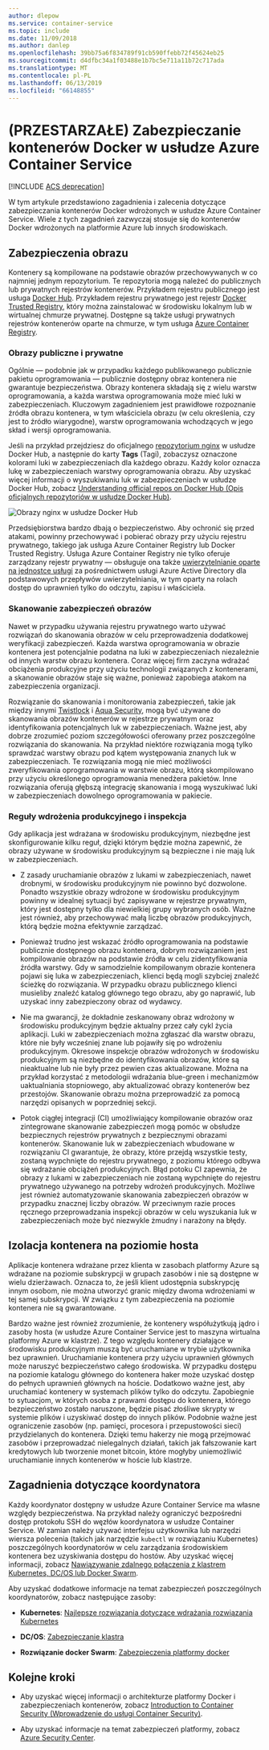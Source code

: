 ```yaml
---
author: dlepow
ms.service: container-service
ms.topic: include
ms.date: 11/09/2018
ms.author: danlep
ms.openlocfilehash: 39bb75a6f834789f91cb590ffebb72f45624eb25
ms.sourcegitcommit: d4dfbc34a1f03488e1b7bc5e711a11b72c717ada
ms.translationtype: MT
ms.contentlocale: pl-PL
ms.lasthandoff: 06/13/2019
ms.locfileid: "66148855"
---
```

# <a name="deprecated-securing-docker-containers-in-azure-container-service"></a>(PRZESTARZAŁE) Zabezpieczanie kontenerów Docker w usłudze Azure Container Service

[!INCLUDE [ACS deprecation](container-service-deprecation.md)]

W tym artykule przedstawiono zagadnienia i zalecenia dotyczące zabezpieczania kontenerów Docker wdrożonych w usłudze Azure Container Service. Wiele z tych zagadnień zazwyczaj stosuje się do kontenerów Docker wdrożonych na platformie Azure lub innych środowiskach. 

## <a name="image-security"></a>Zabezpieczenia obrazu

Kontenery są kompilowane na podstawie obrazów przechowywanych w co najmniej jednym repozytorium. Te repozytoria mogą należeć do publicznych lub prywatnych rejestrów kontenerów. Przykładem rejestru publicznego jest usługa [Docker Hub](https://hub.docker.com/). Przykładem rejestru prywatnego jest rejestr [Docker Trusted Registry](https://docs.docker.com/datacenter/dtr/2.0/), który można zainstalować w środowisku lokalnym lub w wirtualnej chmurze prywatnej. Dostępne są także usługi prywatnych rejestrów kontenerów oparte na chmurze, w tym usługa [Azure Container Registry](../articles/container-registry/container-registry-intro.md).

### <a name="public-and-private-images"></a>Obrazy publiczne i prywatne
Ogólnie — podobnie jak w przypadku każdego publikowanego publicznie pakietu oprogramowania — publicznie dostępny obraz kontenera nie gwarantuje bezpieczeństwa. Obrazy kontenera składają się z wielu warstw oprogramowania, a każda warstwa oprogramowania może mieć luki w zabezpieczeniach. Kluczowym zagadnieniem jest prawidłowe rozpoznanie źródła obrazu kontenera, w tym właściciela obrazu (w celu określenia, czy jest to źródło wiarygodne), warstw oprogramowania wchodzących w jego skład i wersji oprogramowania. 

Jeśli na przykład przejdziesz do oficjalnego [repozytorium nginx](https://hub.docker.com/_/nginx/) w usłudze Docker Hub, a następnie do karty **Tags** (Tagi), zobaczysz oznaczone kolorami luki w zabezpieczeniach dla każdego obrazu. Każdy kolor oznacza lukę w zabezpieczeniach warstwy oprogramowania obrazu. Aby uzyskać więcej informacji o wyszukiwaniu luk w zabezpieczeniach w usłudze Docker Hub, zobacz [Understanding official repos on Docker Hub (Opis oficjalnych repozytoriów w usłudze Docker Hub)](https://blog.docker.com/2015/06/understanding-official-repos-docker-hub/).

![Obrazy nginx w usłudze Docker Hub](./media/container-service-security/docker-hub-nginx.png)

Przedsiębiorstwa bardzo dbają o bezpieczeństwo. Aby ochronić się przed atakami, powinny przechowywać i pobierać obrazy przy użyciu rejestru prywatnego, takiego jak usługa Azure Container Registry lub Docker Trusted Registry. Usługa Azure Container Registry nie tylko oferuje zarządzany rejestr prywatny — obsługuje ona także [uwierzytelnianie oparte na jednostce usługi](../articles/container-registry/container-registry-authentication.md) za pośrednictwem usługi Azure Active Directory dla podstawowych przepływów uwierzytelniania, w tym oparty na rolach dostęp do uprawnień tylko do odczytu, zapisu i właściciela.

### <a name="image-security-scanning"></a>Skanowanie zabezpieczeń obrazów

Nawet w przypadku używania rejestru prywatnego warto używać rozwiązań do skanowania obrazów w celu przeprowadzenia dodatkowej weryfikacji zabezpieczeń. Każda warstwa oprogramowania w obrazie kontenera jest potencjalnie podatna na luki w zabezpieczeniach niezależnie od innych warstw obrazu kontenera. Coraz więcej firm zaczyna wdrażać obciążenia produkcyjne przy użyciu technologii związanych z kontenerami, a skanowanie obrazów staje się ważne, ponieważ zapobiega atakom na zabezpieczenia organizacji. 

Rozwiązanie do skanowania i monitorowania zabezpieczeń, takie jak między innymi [Twistlock](https://www.twistlock.com/2016/11/07/twistlock-supports-azure-container-registry) i [Aqua Security](http://blog.aquasec.com/image-vulnerability-scanning-in-azure-container-registry), mogą być używane do skanowania obrazów kontenerów w rejestrze prywatnym oraz identyfikowania potencjalnych luk w zabezpieczeniach. Ważne jest, aby dobrze zrozumieć poziom szczegółowości oferowany przez poszczególne rozwiązania do skanowania. Na przykład niektóre rozwiązania mogą tylko sprawdzać warstwy obrazu pod kątem występowania znanych luk w zabezpieczeniach. Te rozwiązania mogą nie mieć możliwości zweryfikowania oprogramowania w warstwie obrazu, którą skompilowano przy użyciu określonego oprogramowania menedżera pakietów. Inne rozwiązania oferują głębszą integrację skanowania i mogą wyszukiwać luki w zabezpieczeniach dowolnego oprogramowania w pakiecie.

### <a name="production-deployment-rules-and-audit"></a>Reguły wdrożenia produkcyjnego i inspekcja
Gdy aplikacja jest wdrażana w środowisku produkcyjnym, niezbędne jest skonfigurowanie kilku reguł, dzięki którym będzie można zapewnić, że obrazy używane w środowisku produkcyjnym są bezpieczne i nie mają luk w zabezpieczeniach.

* Z zasady uruchamianie obrazów z lukami w zabezpieczeniach, nawet drobnymi, w środowisku produkcyjnym nie powinno być dozwolone. Ponadto wszystkie obrazy wdrożone w środowisku produkcyjnym powinny w idealnej sytuacji być zapisywane w rejestrze prywatnym, który jest dostępny tylko dla niewielkiej grupy wybranych osób. Ważne jest również, aby przechowywać małą liczbę obrazów produkcyjnych, którą będzie można efektywnie zarządzać.

* Ponieważ trudno jest wskazać źródło oprogramowania na podstawie publicznie dostępnego obrazu kontenera, dobrym rozwiązaniem jest kompilowanie obrazów na podstawie źródła w celu zidentyfikowania źródła warstwy. Gdy w samodzielnie kompilowanym obrazie kontenera pojawi się luka w zabezpieczeniach, klienci będą mogli szybciej znaleźć ścieżkę do rozwiązania. W przypadku obrazu publicznego klienci musieliby znaleźć katalog głównego tego obrazu, aby go naprawić, lub uzyskać inny zabezpieczony obraz od wydawcy.

* Nie ma gwarancji, że dokładnie zeskanowany obraz wdrożony w środowisku produkcyjnym będzie aktualny przez cały cykl życia aplikacji. Luki w zabezpieczeniach można zgłaszać dla warstw obrazu, które nie były wcześniej znane lub pojawiły się po wdrożeniu produkcyjnym. Okresowe inspekcje obrazów wdrożonych w środowisku produkcyjnym są niezbędne do identyfikowania obrazów, które są nieaktualne lub nie były przez pewien czas aktualizowane. Można na przykład korzystać z metodologii wdrażania blue-green i mechanizmów uaktualniania stopniowego, aby aktualizować obrazy kontenerów bez przestojów. Skanowanie obrazu można przeprowadzić za pomocą narzędzi opisanych w poprzedniej sekcji. 

* Potok ciągłej integracji (CI) umożliwiający kompilowanie obrazów oraz zintegrowane skanowanie zabezpieczeń mogą pomóc w obsłudze bezpiecznych rejestrów prywatnych z bezpiecznymi obrazami kontenerów. Skanowanie luk w zabezpieczeniach wbudowane w rozwiązaniu CI gwarantuje, że obrazy, które przejdą wszystkie testy, zostaną wypchnięte do rejestru prywatnego, z poziomu którego odbywa się wdrażanie obciążeń produkcyjnych. Błąd potoku CI zapewnia, że obrazy z lukami w zabezpieczeniach nie zostaną wypchnięte do rejestru prywatnego używanego na potrzeby wdrożeń produkcyjnych. Możliwe jest również automatyzowanie skanowania zabezpieczeń obrazów w przypadku znacznej liczby obrazów. W przeciwnym razie proces ręcznego przeprowadzania inspekcji obrazów w celu wyszukania luk w zabezpieczeniach może być niezwykle żmudny i narażony na błędy.

## <a name="host-level-container-isolation"></a>Izolacja kontenera na poziomie hosta
Aplikacje kontenera wdrażane przez klienta w zasobach platformy Azure są wdrażane na poziomie subskrypcji w grupach zasobów i nie są dostępne w wielu dzierżawach. Oznacza to, że jeśli klient udostępnia subskrypcję innym osobom, nie można utworzyć granic między dwoma wdrożeniami w tej samej subskrypcji. W związku z tym zabezpieczenia na poziomie kontenera nie są gwarantowane. 

Bardzo ważne jest również zrozumienie, że kontenery współużytkują jądro i zasoby hosta (w usłudze Azure Container Service jest to maszyna wirtualna platformy Azure w klastrze). Z tego względu kontenery działające w środowisku produkcyjnym muszą być uruchamiane w trybie użytkownika bez uprawnień. Uruchamianie kontenera przy użyciu uprawnień głównych może naruszyć bezpieczeństwo całego środowiska. W przypadku dostępu na poziomie katalogu głównego do kontenera haker może uzyskać dostęp do pełnych uprawnień głównych na hoście. Dodatkowo ważne jest, aby uruchamiać kontenery w systemach plików tylko do odczytu. Zapobiegnie to sytuacjom, w których osoba z prawami dostępu do kontenera, którego bezpieczeństwo zostało naruszone, będzie pisać złośliwe skrypty w systemie plików i uzyskiwać dostęp do innych plików. Podobnie ważne jest ograniczenie zasobów (np. pamięci, procesora i przepustowości sieci) przydzielanych do kontenera. Dzięki temu hakerzy nie mogą przejmować zasobów i przeprowadzać nielegalnych działań, takich jak fałszowanie kart kredytowych lub tworzenie monet bitcoin, które mogłyby uniemożliwić uruchamianie innych kontenerów w hoście lub klastrze.

## <a name="orchestrator-considerations"></a>Zagadnienia dotyczące koordynatora

Każdy koordynator dostępny w usłudze Azure Container Service ma własne względy bezpieczeństwa. Na przykład należy ograniczyć bezpośredni dostęp protokołu SSH do węzłów koordynatora w usłudze Container Service. W zamian należy używać interfejsu użytkownika lub narzędzi wiersza polecenia (takich jak narzędzie `kubectl` w rozwiązaniu Kubernetes) poszczególnych koordynatorów w celu zarządzania środowiskiem kontenera bez uzyskiwania dostępu do hostów. Aby uzyskać więcej informacji, zobacz [Nawiązywanie zdalnego połączenia z klastrem Kubernetes, DC/OS lub Docker Swarm](../articles/container-service/kubernetes/container-service-connect.md).

Aby uzyskać dodatkowe informacje na temat zabezpieczeń poszczególnych koordynatorów, zobacz następujące zasoby:

* **Kubernetes**: [Najlepsze rozwiązania dotyczące wdrażania rozwiązania Kubernetes](https://kubernetes.io/blog/2016/08/security-best-practices-kubernetes-deployment/)

* **DC/OS**: [Zabezpieczanie klastra](http://docs.mesosphere.com/1.12/administering-clusters/securing-your-cluster)

* **Rozwiązanie docker Swarm**: [Zabezpieczenia platformy docker](https://www.docker.com/docker-security)

## <a name="next-steps"></a>Kolejne kroki

* Aby uzyskać więcej informacji o architekturze platformy Docker i zabezpieczeniach kontenerów, zobacz [Introduction to Container Security (Wprowadzenie do usługi Container Security)](https://www.docker.com/sites/default/files/WP_IntrotoContainerSecurity_08.19.2016.pdf).

* Aby uzyskać informacje na temat zabezpieczeń platformy, zobacz [Azure Security Center](https://www.microsoft.com/en-us/trustcenter/cloudservices/azure).
